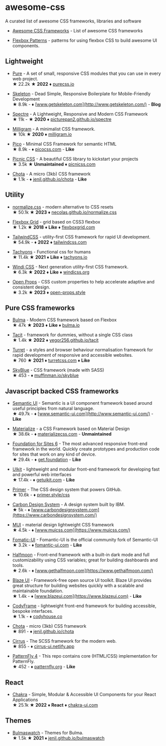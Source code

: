# awesome-css

A curated list of awesome CSS frameworks, libraries and software

* [Awesome CSS Frameworks](https://github.com/troxler/awesome-css-frameworks) - List of awesome CSS frameworks

* [Flexbox Patterns](https://github.com/cjcenizal/flexbox-patterns) - patterns for using flexbox CSS to build awesome UI components.

## Lightweight

* [Pure](https://github.com/pure-css/pure/) - A set of small, responsive CSS modules that you can use in every web project.  
&#9733; 22.2k &#9733; **2022** &#9830; [purecss.io](http://purecss.io/)

* [Skeleton](https://github.com/dhg/Skeleton) - Dead Simple, Responsive Boilerplate for Mobile-Friendly Development  
&#9733; 8.9k - &#9830; [www.getskeleton.com](http://www.getskeleton.com/) - **Blog**

* [Spectre](https://github.com/picturepan2/spectre) - A Lightweight, Responsive and Modern CSS Framework  
&#9733; 11k - &#9733; **2020** &#9830; [picturepan2.github.io/spectre](https://picturepan2.github.io/spectre/)

* [Milligram](https://github.com/milligram/milligram) - A minimalist CSS framework.  
&#9733; 10k &#9733; **2020** &#9830; [milligram.io](https://milligram.io/)

* [Pico](https://github.com/picocss/pico) - Minimal CSS Framework for semantic HTML  
&#9733; 8.9k - &#9830; [picocss.com](https://picocss.com/) - **Like**

* [Picnic CSS](https://github.com/franciscop/picnic) - A beautiful CSS library to kickstart your projects  
&#9733; 3.5k &#9733; **Unmaintained** &#9830; [picnicss.com](http://picnicss.com/)

* [Chota](https://github.com/jenil/chota) - A micro (3kb) CSS framework  
&#9733; 1.1k - &#9830; [jenil.github.io/chota](https://jenil.github.io/chota/) - **Like**

## Utility

* [normalize.css](https://github.com/necolas/normalize.css) - modern alternative to CSS resets  
&#9733; 50.1k &#9733; **2023** &#9830; [necolas.github.io/normalize.css](http://necolas.github.io/normalize.css/)

* [Flexbox Grid](https://github.com/kristoferjoseph/flexboxgrid) - grid based on CSS3 flexbox  
&#9733; 1.2k &#9733; **2018** &#9830; **Like** &#9830; [flexboxgrid.com](http://flexboxgrid.com)

* [TailwindCSS](https://github.com/tailwindlabs/tailwindcss) - utility-first CSS framework for rapid UI development.  
&#9733; 54.9k - &#9830; **2022** &#9830; [tailwindcss.com](https://tailwindcss.com)

* [Tachyons](https://github.com/tachyons-css/tachyons) - Functional css for humans  
&#9733; 11.4k &#9733; **2021** &#9830; **Like** &#9830; [tachyons.io](https://tachyons.io/)

* [Windi CSS](https://github.com/windicss/windicss) - Next generation utility-first CSS framework.  
&#9733; 6.3k &#9733; **2022** &#9830; **Like** &#9830; [windicss.org](https://windicss.org/)

* [Open Props](https://github.com/argyleink/open-props) - CSS custom properties to help accelerate adaptive and consistent design.  
&#9733; 3.2k &#9733; **2023** &#9830; [open-props.style](https://open-props.style/)



## Pure CSS frameworks

* [Bulma](https://github.com/jgthms/bulma) - Modern CSS framework based on Flexbox  
&#9733; 47k &#9733; **2023** &#9830; **Like** &#9830; [bulma.io](https://bulma.io)

* [Tacit](https://github.com/yegor256/tacit) - framework for dummies, without a single CSS class  
&#9733; 1.4k &#9733; **2022** &#9830; [yegor256.github.io/tacit](http://yegor256.github.io/tacit)

* [Turret](https://github.com/turretcss/turretcss) - a styles and browser behaviour normalisation framework for rapid development of responsive and accessible websites.  
&#9733; 760 &#9733; **2021** &#9830; [turretcss.com](https://turretcss.com/) &#9830; **Like**

* [SkyBlue](https://github.com/Stanko/skyblue) - CSS framework (made with SASS)  
&#9733; 453 - &#9830; [muffinman.io/skyblue](https://muffinman.io/skyblue/)

## Javascript backed CSS frameworks

* [Semantic UI](https://github.com/Semantic-Org/Semantic-UI) - Semantic is a UI component framework based around useful principles from natural language.  
&#9733; 49.7k - &#9830; [www.semantic-ui.com](http://www.semantic-ui.com/) - **Like**

* [Materialize](https://github.com/Dogfalo/materialize) - a CSS Framework based on Material Design  
&#9733; 38.6k - &#9830; [materializecss.com](https://materializecss.com/) - **Unmaintained**

* [Foundation for Sites 6](https://github.com/foundation/foundation-sites) - The most advanced responsive front-end framework in the world. Quickly create prototypes and production code for sites that work on any kind of device.  
&#9733; 29.4k - &#9830; [get.foundation](https://get.foundation/) - **Like**

* [UIkit](https://github.com/uikit/uikit) - lightweight and modular front-end framework for developing fast and powerful web interfaces  
&#9733; 17.4k - &#9830; [getuikit.com](http://getuikit.com) - **Like**

* [Primer](https://github.com/primer/css) - The CSS design system that powers GitHub.  
&#9733; 10.6k - &#9830; [primer.style/css](https://primer.style/css)

* [Carbon Design System](https://github.com/carbon-design-system/carbon) - A design system built by IBM.  
&#9733; 5k - &#9830; [www.carbondesignsystem.com](https://www.carbondesignsystem.com/)

* [MUI](https://github.com/muicss/mui) - material design lightweight CSS framework  
&#9733; 4.5k - &#9830; [www.muicss.com](https://www.muicss.com/)

* [Fomatic-UI](https://github.com/fomantic/Fomantic-UI) - Fomantic-UI is the official community fork of Semantic-UI  
&#9733; 3.2k - &#9830; [fomantic-ui.com](https://fomantic-ui.com/) - **Like**

* [Halfmoon](https://github.com/halfmoonui/halfmoon) - Front-end framework with a built-in dark mode and full customizability using CSS variables; great for building dashboards and tools.  
&#9733; 2.6k - &#9830; [www.gethalfmoon.com](https://www.gethalfmoon.com/)

* [Blaze UI](https://github.com/BlazeSoftware/css) - Framework-free open source UI toolkit. Blaze UI provides great structure for building websites quickly with a scalable and maintainable foundation.  
&#9733; 1.4k - &#9830; [www.blazeui.com](https://www.blazeui.com) - **Like**

* [CodyFrame](https://github.com/CodyHouse/codyhouse-framework) - lightweight front-end framework for building accessible, bespoke interfaces.  
&#9733; 1.1k - &#9830; [codyhouse.co](https://codyhouse.co/)

* [Chota](https://github.com/jenil/chota) - micro (3kb) CSS framework  
&#9733; 891 - &#9830; [jenil.github.io/chota](https://jenil.github.io/chota)

* [Cirrus](hhttps://github.com/Spiderpig86/Cirrus) - The SCSS framework for the modern web.  
&#9733; 855 - &#9830; [cirrus-ui.netlify.app](https://cirrus-ui.netlify.app/)

* [PatternFly 4](https://github.com/patternfly/patternfly) - This repo contains core (HTML/CSS) implementation for PatternFly.  
&#9733; 452 - &#9830; [patternfly.org](https://patternfly.org) - **Like**

## React

* [Chakra](https://github.com/chakra-ui/chakra-ui) - Simple, Modular & Accessible UI Components for your React Applications  
&#9733; 25.1k &#9733; **2022** &#9830; **React** &#9830; [chakra-ui.com](https://chakra-ui.com/)

## Themes

* [Bulmaswatch](https://github.com/jenil/bulmaswatch) - Themes for Bulma.  
&#9733; 1.5k &#9733; **2021** &#9830; [jenil.github.io/bulmaswatch](https://jenil.github.io/bulmaswatch)
